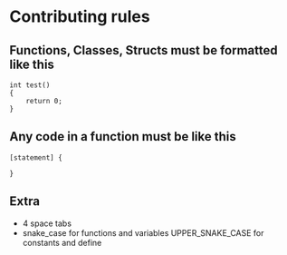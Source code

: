 # Contributing rules

## Functions, Classes, Structs must be formatted like this
```
int test()
{
    return 0;
}
```

## Any code in a function must be like this
```
[statement] {

}
```

## Extra
* 4 space tabs
* snake_case for functions and variables UPPER_SNAKE_CASE for constants and define
